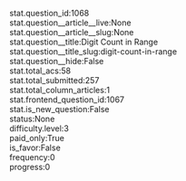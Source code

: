 stat.question_id:1068  
stat.question__article__live:None  
stat.question__article__slug:None  
stat.question__title:Digit Count in Range  
stat.question__title_slug:digit-count-in-range  
stat.question__hide:False  
stat.total_acs:58  
stat.total_submitted:257  
stat.total_column_articles:1  
stat.frontend_question_id:1067  
stat.is_new_question:False  
status:None  
difficulty.level:3  
paid_only:True  
is_favor:False  
frequency:0  
progress:0  
